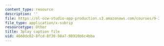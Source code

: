 ```yaml
---
content_type: resource
description: ''
file: https://ol-ocw-studio-app-production.s3.amazonaws.com/courses/9-20-animal-behavior-fall-2013/4660dc828fcd8f3098a798910b6c4bba_472238.srt
file_type: application/x-subrip
resourcetype: Other
title: 3play caption file
uid: 4660dc82-8fcd-8f30-98a7-98910b6c4bba
---
```

